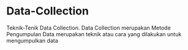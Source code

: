 # Data-Collection
Teknik-Tenik Data Collection.  Data Collection merupakan Metode Pengumpulan Data merupakan teknik atau cara yang dilakukan untuk mengumpulkan data
